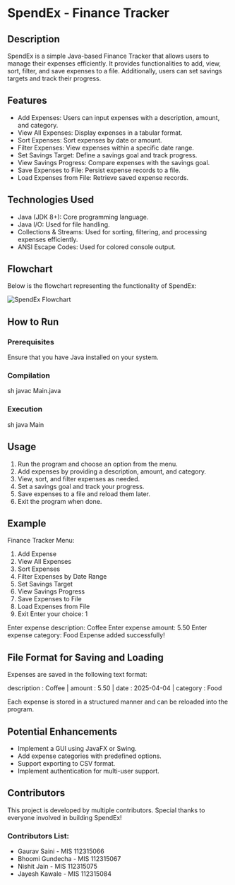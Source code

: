# SpendEx - Finance Tracker

## Description
SpendEx is a simple Java-based Finance Tracker that allows users to manage their expenses efficiently. It provides functionalities to add, view, sort, filter, and save expenses to a file. Additionally, users can set savings targets and track their progress.

## Features
- Add Expenses: Users can input expenses with a description, amount, and category.
- View All Expenses: Display expenses in a tabular format.
- Sort Expenses: Sort expenses by date or amount.
- Filter Expenses: View expenses within a specific date range.
- Set Savings Target: Define a savings goal and track progress.
- View Savings Progress: Compare expenses with the savings goal.
- Save Expenses to File: Persist expense records to a file.
- Load Expenses from File: Retrieve saved expense records.

## Technologies Used
- Java (JDK 8+): Core programming language.
- Java I/O: Used for file handling.
- Collections & Streams: Used for sorting, filtering, and processing expenses efficiently.
- ANSI Escape Codes: Used for colored console output.

## Flowchart
Below is the flowchart representing the functionality of SpendEx:

![SpendEx Flowchart](file-NJ8NPL83ko7tg1LYZB6wZ1)

## How to Run
### Prerequisites
Ensure that you have Java installed on your system.

### Compilation
sh
javac Main.java


### Execution
sh
java Main


## Usage
1. Run the program and choose an option from the menu.
2. Add expenses by providing a description, amount, and category.
3. View, sort, and filter expenses as needed.
4. Set a savings goal and track your progress.
5. Save expenses to a file and reload them later.
6. Exit the program when done.

## Example

Finance Tracker Menu:
1. Add Expense
2. View All Expenses
3. Sort Expenses
4. Filter Expenses by Date Range
5. Set Savings Target
6. View Savings Progress
7. Save Expenses to File
8. Load Expenses from File
9. Exit
Enter your choice: 1

Enter expense description: Coffee
Enter expense amount: 5.50
Enter expense category: Food
Expense added successfully!


## File Format for Saving and Loading
Expenses are saved in the following text format:

description : Coffee      |      amount : 5.50      |      date : 2025-04-04      |      category : Food

Each expense is stored in a structured manner and can be reloaded into the program.

## Potential Enhancements
- Implement a GUI using JavaFX or Swing.
- Add expense categories with predefined options.
- Support exporting to CSV format.
- Implement authentication for multi-user support.

## Contributors
This project is developed by multiple contributors. Special thanks to everyone involved in building SpendEx!

### Contributors List:
- Gaurav Saini - MIS 112315066
- Bhoomi Gundecha - MIS 112315067
- Nishit Jain - MIS 112315075
- Jayesh Kawale - MIS 112315084
